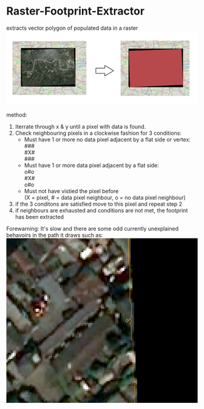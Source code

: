 # Raster-Footprint-Extractor
extracts vector polygon of populated data in a raster
![Screenshot](images/extracted.png)

method:
1) Iterrate through x & y until a pixel with data is found.
2) Check neighbouring pixels in a clockwise fashion for 3 conditions:
    - Must have 1 or more no data pixel adjacent by a flat side or vertex: \
    \###\
    \#X#\
    \###
    - Must have 1 or more data pixel adjacent by a flat side:\
    o#o\
    \#X#\
    o#o
    - Must not have vistied the pixel before\
    (X = pixel, # = data pixel neighbour, o = no data pixel neighbour)
 3) if the 3 conditons are satisfied move to this pixel and repeat step 2
 4) if neighbours are exhausted and conditions are not met, the footprint has been extracted 

Forewarning: It's slow and there are some odd currently unexplained behavoirs in the path it draws such as:
![Screenshot2](images/odd3.png)
